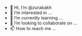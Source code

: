 - 👋 Hi, I’m @zurabakh
- 👀 I’m interested in ...
- 🌱 I’m currently learning ...
- 💞️ I’m looking to collaborate on ...
- 📫 How to reach me ...

<!---
zurabakh/zurabakh is a ✨ special ✨ repository because its `README.md` (this file) appears on your GitHub profile.
You can click the Preview link to take a look at your changes.
--->
